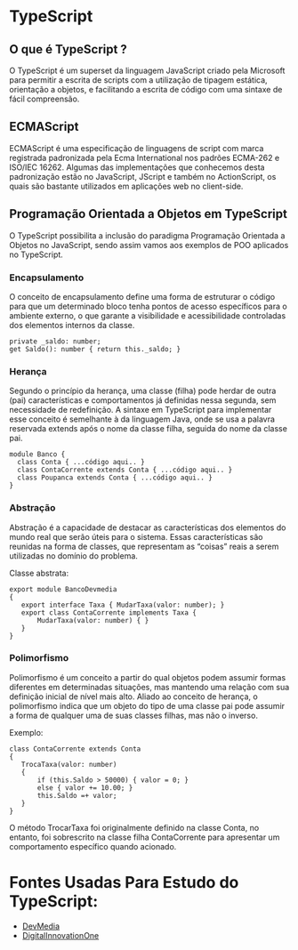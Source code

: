 # TypeScript

## O que é TypeScript ?

O TypeScript é um superset da linguagem JavaScript criado pela Microsoft para permitir a escrita de scripts com a utilização de tipagem estática, orientação a objetos, e facilitando a escrita de código com uma sintaxe de fácil compreensão.
 
## ECMAScript 

ECMAScript é uma especificação de linguagens de script com marca registrada padronizada pela Ecma International nos padrões ECMA-262 e ISO/IEC 16262. Algumas das implementações que conhecemos desta padronização estão no JavaScript, JScript e também no ActionScript, os quais são bastante utilizados em aplicações web no client-side.

## Programação Orientada a Objetos em TypeScript

O TypeScript possibilita a inclusão do paradigma Programação Orientada a Objetos no JavaScript, sendo assim vamos aos exemplos de POO aplicados no TypeScript.

### Encapsulamento

O conceito de encapsulamento define uma forma de estruturar o código para que um determinado bloco tenha pontos de acesso específicos para o ambiente externo, o que garante a visibilidade e acessibilidade controladas dos elementos internos da classe.

```
private _saldo: number;
get Saldo(): number { return this._saldo; }

```
### Herança

Segundo o princípio da herança, uma classe (filha) pode herdar de outra (pai) características e comportamentos já definidas nessa segunda, sem necessidade de redefinição. A sintaxe em TypeScript para implementar esse conceito é semelhante à da linguagem Java, onde se usa a palavra reservada extends após o nome da classe filha, seguida do nome da classe pai.

```
module Banco {
  class Conta { ...código aqui.. }
  class ContaCorrente extends Conta { ...código aqui.. }
  class Poupanca extends Conta { ...código aqui.. }
}
```

### Abstração

Abstração é a capacidade de destacar as características dos elementos do mundo real que serão úteis para o sistema. Essas características são reunidas na forma de classes, que representam as “coisas” reais a serem utilizadas no domínio do problema.

Classe abstrata:

```
export module BancoDevmedia
{
   export interface Taxa { MudarTaxa(valor: number); }
   export class ContaCorrente implements Taxa {
       MudarTaxa(valor: number) { }
   }
}
```

### Polimorfismo

Polimorfismo é um conceito a partir do qual objetos podem assumir formas diferentes em determinadas situações, mas mantendo uma relação com sua definição inicial de nível mais alto. Aliado ao conceito de herança, o polimorfismo indica que um objeto do tipo de uma classe pai pode assumir a forma de qualquer uma de suas classes filhas, mas não o inverso.
 
Exemplo:

```
class ContaCorrente extends Conta
{
   TrocaTaxa(valor: number)
   {
       if (this.Saldo > 50000) { valor = 0; }
       else { valor += 10.00; }
       this.Saldo =+ valor;
   }
}
```
O método TrocarTaxa foi originalmente definido na classe Conta, no entanto, foi sobrescrito na classe filha ContaCorrente para apresentar um comportamento específico quando acionado.

### 



# Fontes Usadas Para Estudo do TypeScript:

   * [DevMedia](https://www.devmedia.com.br/introducao-ao-typescript/36729#TypeScript)
   * [DigitalInnovationOne](https://web.digitalinnovation.one/course/introducao-ao-typescript-explorando-classes-tipos-e-interfaces/learning/3fef7cb5-3637-4a05-8af3-e6e327971980?back=/track/capgemini-fullstack-java-and-angular)
